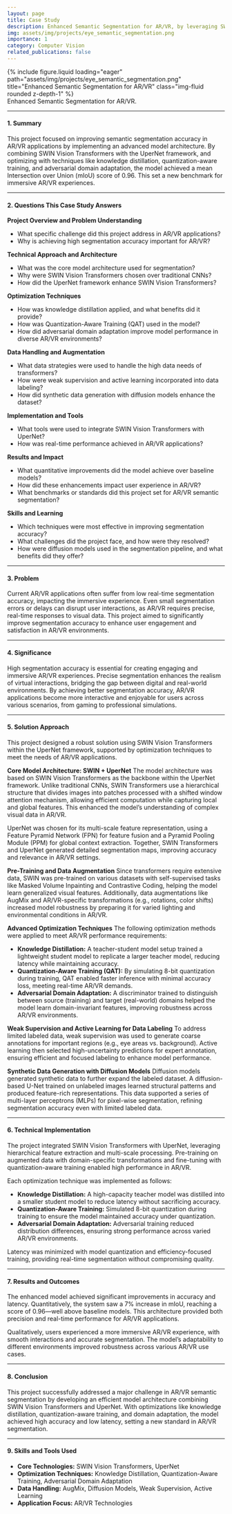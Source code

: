```yaml
---
layout: page
title: Case Study
description: Enhanced Semantic Segmentation for AR/VR, by leveraging SWIN vision transformers, knowledge distillation, and domain adaptation.
img: assets/img/projects/eye_semantic_segmentation.png
importance: 1
category: Computer Vision
related_publications: false
---
```


<!-- ### **Case Study: Advanced AI-Driven Pathology for Enhanced Cancer Detection and Tumor Localization** -->

<div class="row justify-content-sm-center">
  <div class="col-sm-8 mt-3 mt-md-0">
    {% include figure.liquid loading="eager" path="assets/img/projects/eye_semantic_segmentation.png" title="Enhanced Semantic Segmentation for AR/VR" class="img-fluid rounded z-depth-1" %}
  </div>
</div>
<div class="caption">
    Enhanced Semantic Segmentation for AR/VR.
</div>

---

#### **1. Summary**

This project focused on improving semantic segmentation accuracy in AR/VR applications by implementing an advanced model architecture. By combining SWIN Vision Transformers with the UperNet framework, and optimizing with techniques like knowledge distillation, quantization-aware training, and adversarial domain adaptation, the model achieved a mean Intersection over Union (mIoU) score of 0.96. This set a new benchmark for immersive AR/VR experiences.

---

#### **2. Questions This Case Study Answers**

**Project Overview and Problem Understanding**
- What specific challenge did this project address in AR/VR applications?
- Why is achieving high segmentation accuracy important for AR/VR?

**Technical Approach and Architecture**
- What was the core model architecture used for segmentation?
- Why were SWIN Vision Transformers chosen over traditional CNNs?
- How did the UperNet framework enhance SWIN Vision Transformers?

**Optimization Techniques**
- How was knowledge distillation applied, and what benefits did it provide?
- How was Quantization-Aware Training (QAT) used in the model?
- How did adversarial domain adaptation improve model performance in diverse AR/VR environments?

**Data Handling and Augmentation**
- What data strategies were used to handle the high data needs of transformers?
- How were weak supervision and active learning incorporated into data labeling?
- How did synthetic data generation with diffusion models enhance the dataset?

**Implementation and Tools**
- What tools were used to integrate SWIN Vision Transformers with UperNet?
- How was real-time performance achieved in AR/VR applications?

**Results and Impact**
- What quantitative improvements did the model achieve over baseline models?
- How did these enhancements impact user experience in AR/VR?
- What benchmarks or standards did this project set for AR/VR semantic segmentation?

**Skills and Learning**
- Which techniques were most effective in improving segmentation accuracy?
- What challenges did the project face, and how were they resolved?
- How were diffusion models used in the segmentation pipeline, and what benefits did they offer?

---

#### **3. Problem**

Current AR/VR applications often suffer from low real-time segmentation accuracy, impacting the immersive experience. Even small segmentation errors or delays can disrupt user interactions, as AR/VR requires precise, real-time responses to visual data. This project aimed to significantly improve segmentation accuracy to enhance user engagement and satisfaction in AR/VR environments.

---

#### **4. Significance**

High segmentation accuracy is essential for creating engaging and immersive AR/VR experiences. Precise segmentation enhances the realism of virtual interactions, bridging the gap between digital and real-world environments. By achieving better segmentation accuracy, AR/VR applications become more interactive and enjoyable for users across various scenarios, from gaming to professional simulations.

---

#### **5. Solution Approach**

This project designed a robust solution using SWIN Vision Transformers within the UperNet framework, supported by optimization techniques to meet the needs of AR/VR applications.

**Core Model Architecture: SWIN + UperNet**
The model architecture was based on SWIN Vision Transformers as the backbone within the UperNet framework. Unlike traditional CNNs, SWIN Transformers use a hierarchical structure that divides images into patches processed with a shifted window attention mechanism, allowing efficient computation while capturing local and global features. This enhanced the model’s understanding of complex visual data in AR/VR.

UperNet was chosen for its multi-scale feature representation, using a Feature Pyramid Network (FPN) for feature fusion and a Pyramid Pooling Module (PPM) for global context extraction. Together, SWIN Transformers and UperNet generated detailed segmentation maps, improving accuracy and relevance in AR/VR settings.

**Pre-Training and Data Augmentation**
Since transformers require extensive data, SWIN was pre-trained on various datasets with self-supervised tasks like Masked Volume Inpainting and Contrastive Coding, helping the model learn generalized visual features. Additionally, data augmentations like AugMix and AR/VR-specific transformations (e.g., rotations, color shifts) increased model robustness by preparing it for varied lighting and environmental conditions in AR/VR.

**Advanced Optimization Techniques**
The following optimization methods were applied to meet AR/VR performance requirements:

- **Knowledge Distillation:** A teacher-student model setup trained a lightweight student model to replicate a larger teacher model, reducing latency while maintaining accuracy.
- **Quantization-Aware Training (QAT):** By simulating 8-bit quantization during training, QAT enabled faster inference with minimal accuracy loss, meeting real-time AR/VR demands.
- **Adversarial Domain Adaptation:** A discriminator trained to distinguish between source (training) and target (real-world) domains helped the model learn domain-invariant features, improving robustness across AR/VR environments.

**Weak Supervision and Active Learning for Data Labeling**
To address limited labeled data, weak supervision was used to generate coarse annotations for important regions (e.g., eye areas vs. background). Active learning then selected high-uncertainty predictions for expert annotation, ensuring efficient and focused labeling to enhance model performance.

**Synthetic Data Generation with Diffusion Models**
Diffusion models generated synthetic data to further expand the labeled dataset. A diffusion-based U-Net trained on unlabeled images learned structural patterns and produced feature-rich representations. This data supported a series of multi-layer perceptrons (MLPs) for pixel-wise segmentation, refining segmentation accuracy even with limited labeled data.

---

#### **6. Technical Implementation**

The project integrated SWIN Vision Transformers with UperNet, leveraging hierarchical feature extraction and multi-scale processing. Pre-training on augmented data with domain-specific transformations and fine-tuning with quantization-aware training enabled high performance in AR/VR.

Each optimization technique was implemented as follows:

- **Knowledge Distillation:** A high-capacity teacher model was distilled into a smaller student model to reduce latency without sacrificing accuracy.
- **Quantization-Aware Training:** Simulated 8-bit quantization during training to ensure the model maintained accuracy under quantization.
- **Adversarial Domain Adaptation:** Adversarial training reduced distribution differences, ensuring strong performance across varied AR/VR environments.

Latency was minimized with model quantization and efficiency-focused training, providing real-time segmentation without compromising quality.

---

#### **7. Results and Outcomes**

The enhanced model achieved significant improvements in accuracy and latency. Quantitatively, the system saw a 7% increase in mIoU, reaching a score of 0.96—well above baseline models. This architecture provided both precision and real-time performance for AR/VR applications.

Qualitatively, users experienced a more immersive AR/VR experience, with smooth interactions and accurate segmentation. The model’s adaptability to different environments improved robustness across various AR/VR use cases.

---

#### **8. Conclusion**

This project successfully addressed a major challenge in AR/VR semantic segmentation by developing an efficient model architecture combining SWIN Vision Transformers and UperNet. With optimizations like knowledge distillation, quantization-aware training, and domain adaptation, the model achieved high accuracy and low latency, setting a new standard in AR/VR segmentation.

---

#### **9. Skills and Tools Used**

- **Core Technologies:** SWIN Vision Transformers, UperNet
- **Optimization Techniques:** Knowledge Distillation, Quantization-Aware Training, Adversarial Domain Adaptation
- **Data Handling:** AugMix, Diffusion Models, Weak Supervision, Active Learning
- **Application Focus:** AR/VR Technologies



